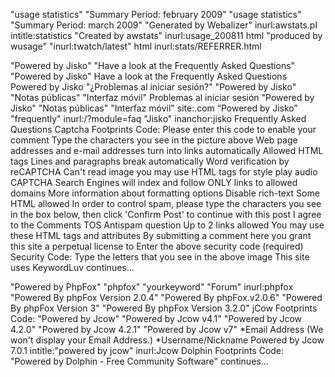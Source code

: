 
"usage statistics" "Summary Period: february 2009"
"usage statistics" "Summary Period: march 2009"
"Generated by Webalizer"
inurl:awstats.pl intitle:statistics
"Created by awstats"
inurl:usage_200811 html
"produced by wusage"
"inurl:twatch/latest" html
inurl:stats/REFERRER.html


"Powered by Jisko"
"Have a look at the Frequently Asked Questions" "Powered by Jisko"
Have a look at the Frequently Asked Questions Powered by Jisko
"¿Problemas al iniciar sesión?" "Powered by Jisko" "Notas públicas" "Interfaz móvil"
Problemas al iniciar sesión "Powered by Jisko" "Notas públicas" "Interfaz móvil"
site:.com &#8220;Powered by Jisko&#8221; "frequently"
inurl:/?module=faq "Jisko"
inanchor:jisko Frequently Asked Questions
Captcha Footprints
Code:
Please enter this code to enable your comment
Type the characters you see in the picture above
Web page addresses and e-mail addresses turn into links automatically
Allowed HTML tags
Lines and paragraphs break automatically
Word verification by reCAPTCHA
Can't read image
you may use HTML tags for style
play audio CAPTCHA
Search Engines will index and follow ONLY links to allowed domains
More information about formatting options
Disable rich-text
Some HTML allowed
In order to control spam, please type the characters you see in the box below, then click 'Confirm Post' to continue with this post
I agree to the Comments TOS
Antispam question
Up to 2 links allowed
You may use these HTML tags and attributes
By submitting a comment here you grant this site a perpetual license to 
Enter the above security code (required)
Security Code:
Type the letters that you see in the above image
This site uses KeywordLuv
continues...
 
"Powered by PhpFox"
"phpfox" "yourkeyword" "Forum"
inurl:phpfox
"Powered By phpFox Version 2.0.4"
"Powered By phpFox.v2.0.6"
"Powered By phpFox Version 3"
"Powered By phpFox Version 3.2.0"
jCow Footprints
Code:
"Powered by Jcow"
"Powered by Jcow v4.1"
"Powered by Jcow 4.2.0"
"Powered by Jcow 4.2.1"
"Powered by Jcow v7"
*Email Address
(We won't display your Email Address.)
*Username/Nickname
Powered by Jcow 7.0.1
intitle:"powered by jcow" 
inurl:Jcow
Dolphin Footprints
Code:
"Powered by Dolphin - Free Community Software"
continues...
 